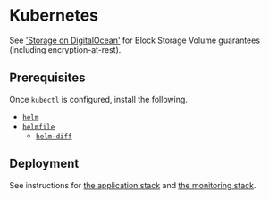 # Kubernetes

See ['Storage on DigitalOcean'](https://digitalocean.github.io/navigators-guide/book/03-backup/ch07-storage-on-digitalocean.html#block-storage-volumes)
for Block Storage Volume guarantees (including encryption-at-rest).

## Prerequisites

Once `kubectl` is configured, install the following.

* [`helm`](https://github.com/helm/helm)
* [`helmfile`](https://github.com/roboll/helmfile)
  * [`helm-diff`](https://github.com/databus23/helm-diff)

## Deployment

See instructions for [the application stack](/k8s/application/README.md) and
[the monitoring stack](/k8s/monitoring/README.md).
